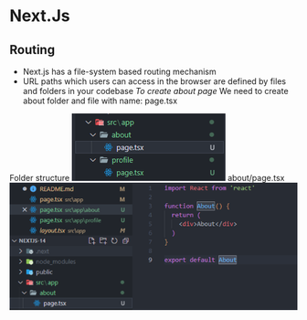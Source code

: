# Next.Js

## Routing

- Next.js has a file-system based routing mechanism
- URL paths which users can access in the browser are defined by files and folders in your codebase
  _To create about page_
  We need to create about folder and file with name: page.tsx

Folder structure
![create about page](image.png)
about/page.tsx
![about/page.tsx](image-1.png)
